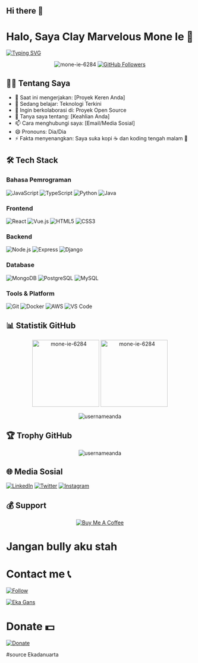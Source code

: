 ## Hi there 👋

<!--
**mone-ie-6284/mone-ie-6284** is a ✨ _special_ ✨ repository because its `README.md` (this file) appears on your GitHub profile.

Here are some ideas to get you started:

- 🔭 I’m currently working on ...
- 🌱 I’m currently learning ...
- 👯 I’m looking to collaborate on ...
- 🤔 I’m looking for help with ...
- 💬 Ask me about ...
- 📫 How to reach me: ...
- 😄 Pronouns: ...
- ⚡ Fun fact: ...
-->

# Halo, Saya Clay Marvelous Mone Ie 👋

[![Typing SVG](https://readme-typing-svg.demolab.com?font=Fira+Code&pause=1000&color=1DA1F2&width=435&lines=Full+Stack+Developer;Open+Source+Contributor;Tech+Enthusiast)](https://git.io/typing-svg)

<p align="center">
  <img src="https://komarev.com/ghpvc/?username=mone-ie-6284
&label=Profile%20views&color=0e75b6&style=flat" alt="mone-ie-6284
" />
  <a href="https://github.com/mone-ie-6284
?tab=followers"><img src="https://img.shields.io/github/followers/mone-ie-6284
?label=Followers&style=social" alt="GitHub Followers"></a>
</p>

## 👨‍💻 Tentang Saya

- 🔭 Saat ini mengerjakan: [Proyek Keren Anda]
- 🌱 Sedang belajar: Teknologi Terkini
- 👯 Ingin berkolaborasi di: Proyek Open Source
- 💬 Tanya saya tentang: [Keahlian Anda]
- 📫 Cara menghubungi saya: [Email/Media Sosial]
- 😄 Pronouns: Dia/Dia
- ⚡ Fakta menyenangkan: Saya suka kopi ☕ dan koding tengah malam 🌙

## 🛠 Tech Stack

### Bahasa Pemrograman
![JavaScript](https://img.shields.io/badge/-JavaScript-F7DF1E?style=flat-square&logo=javascript&logoColor=black)
![TypeScript](https://img.shields.io/badge/-TypeScript-3178C6?style=flat-square&logo=typescript&logoColor=white)
![Python](https://img.shields.io/badge/-Python-3776AB?style=flat-square&logo=python&logoColor=white)
![Java](https://img.shields.io/badge/-Java-007396?style=flat-square&logo=java&logoColor=white)

### Frontend
![React](https://img.shields.io/badge/-React-61DAFB?style=flat-square&logo=react&logoColor=black)
![Vue.js](https://img.shields.io/badge/-Vue.js-4FC08D?style=flat-square&logo=vue.js&logoColor=white)
![HTML5](https://img.shields.io/badge/-HTML5-E34F26?style=flat-square&logo=html5&logoColor=white)
![CSS3](https://img.shields.io/badge/-CSS3-1572B6?style=flat-square&logo=css3&logoColor=white)

### Backend
![Node.js](https://img.shields.io/badge/-Node.js-339933?style=flat-square&logo=node.js&logoColor=white)
![Express](https://img.shields.io/badge/-Express-000000?style=flat-square&logo=express&logoColor=white)
![Django](https://img.shields.io/badge/-Django-092E20?style=flat-square&logo=django&logoColor=white)

### Database
![MongoDB](https://img.shields.io/badge/-MongoDB-47A248?style=flat-square&logo=mongodb&logoColor=white)
![PostgreSQL](https://img.shields.io/badge/-PostgreSQL-336791?style=flat-square&logo=postgresql&logoColor=white)
![MySQL](https://img.shields.io/badge/-MySQL-4479A1?style=flat-square&logo=mysql&logoColor=white)

### Tools & Platform
![Git](https://img.shields.io/badge/-Git-F05032?style=flat-square&logo=git&logoColor=white)
![Docker](https://img.shields.io/badge/-Docker-2496ED?style=flat-square&logo=docker&logoColor=white)
![AWS](https://img.shields.io/badge/-AWS-232F3E?style=flat-square&logo=amazon-aws&logoColor=white)
![VS Code](https://img.shields.io/badge/-VS%20Code-007ACC?style=flat-square&logo=visual-studio-code&logoColor=white)

## 📊 Statistik GitHub

<p align="center">
  <img height="180em" src="https://github-readme-stats.vercel.app/api?username=mone-ie-6284
&show_icons=true&theme=radical&include_all_commits=true&count_private=true" alt="mone-ie-6284
" />
  <img height="180em" src="https://github-readme-stats.vercel.app/api/top-langs/?username=mone-ie-6284
&layout=compact&langs_count=8&theme=radical" alt="mone-ie-6284
" />
</p>

<p align="center">
  <img src="https://github-readme-streak-stats.herokuapp.com/?user=mone-ie-6284
&theme=radical" alt="usernameanda" />
</p>

## 🏆 Trophy GitHub
<p align="center">
  <img src="https://github-profile-trophy.vercel.app/?username=mone-ie-6284
a&theme=radical&no-frame=true&row=1&column=7" alt="usernameanda" />
</p>

## 🌐 Media Sosial
[![LinkedIn](https://img.shields.io/badge/-LinkedIn-0A66C2?style=for-the-badge&logo=linkedin&logoColor=white)](https://linkedin.com/in/mone-ie-6284
)
[![Twitter](https://img.shields.io/badge/-Twitter-1DA1F2?style=for-the-badge&logo=twitter&logoColor=white)](https://twitter.com/mone-ie-6284
)
[![Instagram](https://img.shields.io/badge/-Instagram-E4405F?style=for-the-badge&logo=instagram&logoColor=white)](https://instagram.com/mone-ie-6284
)

## 💰 Support
<p align="center">
  <a href="https://www.buymeacoffee.com/mone-ie-6284
"><img src="https://img.shields.io/badge/Buy_Me_A_Coffee-FFDD00?style=for-the-badge&logo=buy-me-a-coffee&logoColor=black" alt="Buy Me A Coffee"></a>
</p>

# Jangan bully aku stah

# Contact me 📞
<a href="https://www.instagram.com/_zxagung" target="_blank"><img src="https://img.shields.io/badge/Instagram-%23E4405F.svg?&style=flat-square&logo=instagram&logoColor=white" alt="Follow"></a>

<a href="https://wa.me/6289655478810" target="_blank"><img src="https://img.shields.io/badge/Whatsapp-%808080.svg?&style=flat-square&logo=Whatsapp&logoColor=white" alt="Eka Gans"></a>

# Donate 💵
<a href="https://saweria.co/donate/agung1"><img alt="Donate" src="https://img.shields.io/badge/Saweria-F16061?style=for-the-badge&logo=ko-fi&logoColor=white" /></a>

#source Ekadanuarta

  
